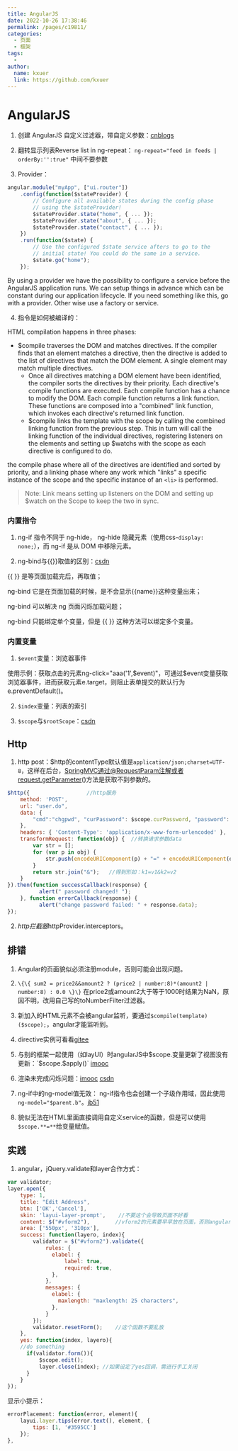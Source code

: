 ```yaml
---
title: AngularJS
date: 2022-10-26 17:38:46
permalink: /pages/c19811/
categories:
  - 页面
  - 框架
tags:
  - 
author: 
  name: kxuer
  link: https://github.com/kxuer
---
```

# AngularJS

1. 创建 AngularJS 自定义过滤器，带自定义参数：[cnblogs](https://www.cnblogs.com/leejersey/p/4662012.html)

2. 翻转显示列表Reverse list in ng-repeat： `ng-repeat="feed in feeds | orderBy:'':true"`   中间不要参数

3. Provider：
```js
angular.module("myApp", ["ui.router"])
    .config(function($stateProvider) {
        // Configure all available states during the config phase  
        // using the $stateProvider!
        $stateProvider.state("home", { ... });
        $stateProvider.state("about", { ... });
        $stateProvider.state("contact", { ... });
    })
    .run(function($state) {
        // Use the configured $state service afters to go to the
        // initial state! You could do the same in a service.
        $state.go("home");
    });
```
By using a provider we have the possibility to configure a service before the AngularJS application runs. We can setup things in advance which can be constant during our application lifecycle. If you need something like this, go with a provider. Other wise use a factory or service.

4. 指令是如何被编译的：

HTML compilation happens in three phases:

  - $compile traverses the DOM and matches directives.
    If the compiler finds that an element matches a directive, then the directive is added to the list of directives that match the DOM element. A single element may match multiple directives.
	- Once all directives matching a DOM element have been identified, the compiler sorts the directives by their priority.
    Each directive's compile functions are executed. Each compile function has a chance to modify the DOM. Each compile function returns a link function. These functions are composed into a "combined" link function, which invokes each directive's returned link function.
	- $compile links the template with the scope by calling the combined linking function from the previous step. This in turn will call the linking function of the individual directives, registering listeners on the elements and setting up $watchs with the scope as each directive is configured to do.

the compile phase where all of the directives are identified and sorted by priority, and a linking phase where any work which "links" a specific instance of the scope and the specific instance of an `<li>` is performed.
> Note: Link means setting up listeners on the DOM and setting up $watch on the Scope to keep the two in sync.

### 内置指令

1. ng-if 指令不同于 ng-hide， ng-hide 隐藏元素（使用css-`display: none;`），而 ng-if 是从 DOM 中移除元素。

2.  ng-bind与{{}}取值的区别：[csdn](https://blog.csdn.net/m0_38099607/article/details/72472234)

{{ }} 是等页面加载完后，再取值；

ng-bind 它是在页面加载的时候，是不会显示{{name}}这种变量出来；

ng-bind 可以解决 ng 页面闪烁加载问题；

ng-bind 只能绑定单个变量，但是 {{ }} 这种方法可以绑定多个变量。
                

### 内置变量

1. `$event`变量：浏览器事件

使用示例：获取点击的元素ng-click="aaa('1',$event)"，可通过$event变量获取浏览器事件，进而获取元素e.target，则阻止表单提交的默认行为e.preventDefault()。

2. `$index`变量：列表的索引

3. `$scope`与`$rootScope`：[csdn](https://blog.csdn.net/ethan_10/article/details/81813646)

## Http

1. http post：$http的contentType默认值是`application/json;charset=UTF-8`，这样在后台，SpringMVC通过@RequestParam注解或者request.getParameter()方法是获取不到参数的。               
```js
$http({                  //http服务
    method: 'POST',
    url: "user.do",
    data: {
        "cmd":"chgpwd", "curPassword": $scope.curPassword, "password": $scope.password
    },
    headers: { 'Content-Type': 'application/x-www-form-urlencoded' },  //修改默认请求头
    transformRequest: function(obj) {  //转换请求参数data
        var str = [];  
        for (var p in obj) {  
            str.push(encodeURIComponent(p) + "=" + encodeURIComponent(obj[p]));  //编码参数
        }  
        return str.join("&");   //得到形如：k1=v1&k2=v2
    }
}).then(function successCallback(response) {
          alert(" password changed! ");
    }, function errorCallback(response) {
          alert("change password failed: " + response.data);
});
```

2. $http拦截器$httpProvider.interceptors。


## 排错

1. Angular的页面貌似必须注册module，否则可能会出现问题。

2. `\{\{ sum2 = price2&&amount2 ? (price2 | number:8)*(amount2 | number:8) : 0.0 \}\}` 在price2或amount2大于等于1000时结果为NaN，原因不明，改用自己写的toNumberFilter过滤器。

3. 新加入的HTML元素不会被angular监听，要通过`$compile(template)($scope);`，angular才能监听到。

4. directive实例可看看[gitee](https://gitee.com/zoujingli/Angular.Admin/blob/master/script/provider/my-form.js)

5. 与别的框架一起使用（如layUI）时angularJS中$scope.变量更新了视图没有更新：`$scope.$apply()`    [imooc](https://www.imooc.com/article/13354)

6. 渲染未完成闪烁问题：[imooc](https://www.imooc.com/qadetail/104318)  [csdn](https://blog.csdn.net/xingyu0806/article/details/51646684)

7. ng-if中的ng-model值无效： ng-if指令也会创建一个子级作用域，因此使用`ng-model="$parent.b"`。[jb51](https://www.jb51.net/article/116782.htm)

8. 貌似无法在HTML里面直接调用自定义service的函数，但是可以使用`$scope.**=**`给变量赋值。

## 实践

1. angular，jQuery.validate和layer合作方式：
```js
var validator;
layer.open({
    type: 1,
    title: "Edit Address",
    btn: ['OK','Cancel'],
    skin: 'layui-layer-prompt',    //不要这个会导致页面不好看
    content: $("#vform2"),        //vform2的元素要早早放在页面，否则angular无法监听后来新生成的HTML元素，要通过$compile(template)($scope);，angular才能监听到，而且这种方法在尝试后发现与jQuery.validate和layer协作的时候得不到想要的结果
    area: ['550px', '310px'],
    success: function(layero, index){                
        validator = $("#vform2").validate({
            rules: {
              elabel: {
                  label: true,
                  required: true,
              },
            },
            messages: {                
              elabel: {                
                maxlength: "maxlength: 25 characters",
              },
            }  
        });
        validator.resetForm();    //这个函数不要乱放
    },
    yes: function(index, layero){
    //do something              
      if(validator.form()){
          $scope.edit();
          layer.close(index); //如果设定了yes回调，需进行手工关闭                  
      }
    }
});
```
显示小提示：
```js
errorPlacement: function(error, element){
    layui.layer.tips(error.text(), element, {
        tips: [1, '#3595CC']
    });
},
```